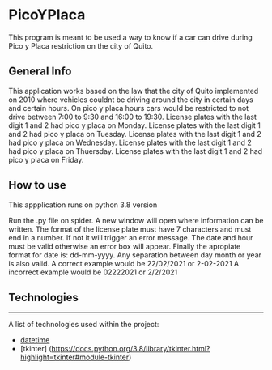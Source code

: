 # PicoYPlaca
This program is meant to be used a way to know if a car can drive during Pico y Placa restriction on the city of Quito.

## General Info

This application works based on the law that the city of Quito implemented on 2010 where vehicles couldnt be driving around the city in certain days and certain hours.
On pico y placa hours cars would be restricted to not drive between 7:00 to 9:30 and 16:00 to 19:30.
License plates with the last digit 1 and 2 had pico y placa on Monday.
License plates with the last digit 1 and 2 had pico y placa on Tuesday.
License plates with the last digit 1 and 2 had pico y placa on Wednesday.
License plates with the last digit 1 and 2 had pico y placa on Thuersday.
License plates with the last digit 1 and 2 had pico y placa on Friday.

## How to use 

This appplication runs on python 3.8 version 

Run the .py file on spider. A new window will open where information can be written. 
The format of the license plate must have 7 characters and must end in a number. If not it will trigger an error message.
The date and hour must be valid otherwise an error box will appear.
Finally the apropiate format for date is: dd-mm-yyyy. Any separation between day month or year is also valid.
A correct example would be 22/02/2021 or 2-02-2021
A incorrect example would be 02222021 or 2/2/2021

## Technologies
***
A list of technologies used within the project:

* [datetime ](https://docs.python.org/3/library/datetime.html)
* [tkinter] (https://docs.python.org/3.8/library/tkinter.html?highlight=tkinter#module-tkinter)


